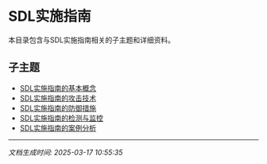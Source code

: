 # SDL实施指南

本目录包含与SDL实施指南相关的子主题和详细资料。

## 子主题

- [SDL实施指南的基本概念](sdl-implementation/basic-concepts.md)
- [SDL实施指南的攻击技术](sdl-implementation/attack-techniques.md)
- [SDL实施指南的防御措施](sdl-implementation/defense-measures.md)
- [SDL实施指南的检测与监控](sdl-implementation/detection-monitoring.md)
- [SDL实施指南的案例分析](sdl-implementation/case-studies.md)

---

*文档生成时间: 2025-03-17 10:55:35*
